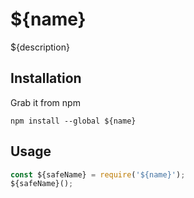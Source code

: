 # ${name}

${description}


## Installation

Grab it from npm

```shell
npm install --global ${name}
```

## Usage

```js
const ${safeName} = require('${name}');
${safeName}();
```
